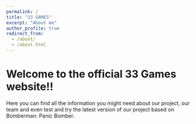 ```yaml
---
permalink: /
title: "33 GAMES"
excerpt: "About me"
author_profile: true
redirect_from: 
  - /about/
  - /about.html
---
```


<html>
<head>
  <title>HTML Elements Reference</title>
</head>
<body>

<h1>Welcome to the official 33 Games website!!</h1>
<p>Here you can find all the information you might need about our project, our team and even test and try the latest version of our project based on Bomberman: Panic Bomber.</p>

</body>
</html>
